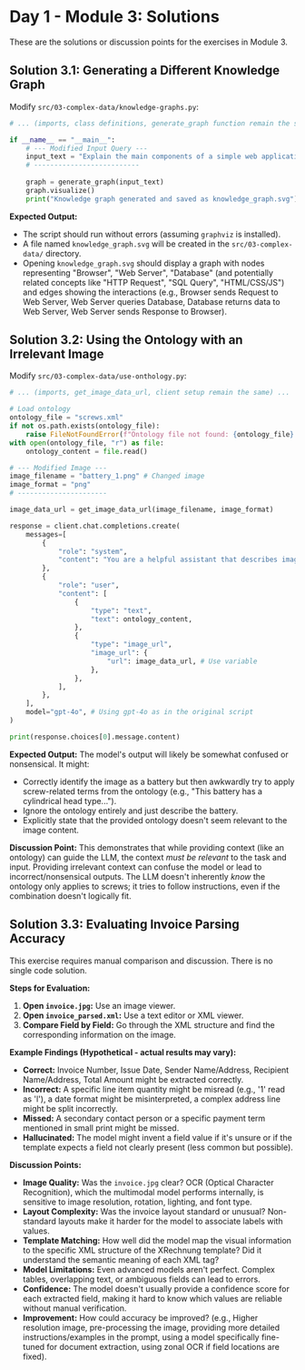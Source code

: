 # Day 1 - Module 3: Solutions

These are the solutions or discussion points for the exercises in Module 3.

## Solution 3.1: Generating a Different Knowledge Graph

Modify `src/03-complex-data/knowledge-graphs.py`:

```python
# ... (imports, class definitions, generate_graph function remain the same) ...

if __name__ == "__main__":
    # --- Modified Input Query --- 
    input_text = "Explain the main components of a simple web application: browser, web server, database, and how they interact."
    # --------------------------
    
    graph = generate_graph(input_text)
    graph.visualize()
    print("Knowledge graph generated and saved as knowledge_graph.svg")

```

**Expected Output:**
*   The script should run without errors (assuming `graphviz` is installed).
*   A file named `knowledge_graph.svg` will be created in the `src/03-complex-data/` directory.
*   Opening `knowledge_graph.svg` should display a graph with nodes representing "Browser", "Web Server", "Database" (and potentially related concepts like "HTTP Request", "SQL Query", "HTML/CSS/JS") and edges showing the interactions (e.g., Browser sends Request to Web Server, Web Server queries Database, Database returns data to Web Server, Web Server sends Response to Browser).

## Solution 3.2: Using the Ontology with an Irrelevant Image

Modify `src/03-complex-data/use-onthology.py`:

```python
# ... (imports, get_image_data_url, client setup remain the same) ...

# Load ontology
ontology_file = "screws.xml"
if not os.path.exists(ontology_file):
    raise FileNotFoundError(f"Ontology file not found: {ontology_file}. Run create_onthologies.py first.")
with open(ontology_file, "r") as file:
    ontology_content = file.read()

# --- Modified Image --- 
image_filename = "battery_1.png" # Changed image
image_format = "png"
# ----------------------

image_data_url = get_image_data_url(image_filename, image_format)

response = client.chat.completions.create(
    messages=[
        {
            "role": "system",
            "content": "You are a helpful assistant that describes images in details. Make use of the onology provided to describe the image.",
        },
        {
            "role": "user",
            "content": [
                {
                    "type": "text",
                    "text": ontology_content,
                },
                {
                    "type": "image_url",
                    "image_url": {
                        "url": image_data_url, # Use variable
                    },
                },
            ],
        },
    ],
    model="gpt-4o", # Using gpt-4o as in the original script
)

print(response.choices[0].message.content)

```

**Expected Output:**
The model's output will likely be somewhat confused or nonsensical. It might:
*   Correctly identify the image as a battery but then awkwardly try to apply screw-related terms from the ontology (e.g., "This battery has a cylindrical head type...").
*   Ignore the ontology entirely and just describe the battery.
*   Explicitly state that the provided ontology doesn't seem relevant to the image content.

**Discussion Point:** This demonstrates that while providing context (like an ontology) can guide the LLM, the context *must be relevant* to the task and input. Providing irrelevant context can confuse the model or lead to incorrect/nonsensical outputs. The LLM doesn't inherently *know* the ontology only applies to screws; it tries to follow instructions, even if the combination doesn't logically fit.

## Solution 3.3: Evaluating Invoice Parsing Accuracy

This exercise requires manual comparison and discussion. There is no single code solution.

**Steps for Evaluation:**

1.  **Open `invoice.jpg`:** Use an image viewer.
2.  **Open `invoice_parsed.xml`:** Use a text editor or XML viewer.
3.  **Compare Field by Field:** Go through the XML structure and find the corresponding information on the image.

**Example Findings (Hypothetical - actual results may vary):**

*   **Correct:** Invoice Number, Issue Date, Sender Name/Address, Recipient Name/Address, Total Amount might be extracted correctly.
*   **Incorrect:** A specific line item quantity might be misread (e.g., '1' read as 'l'), a date format might be misinterpreted, a complex address line might be split incorrectly.
*   **Missed:** A secondary contact person or a specific payment term mentioned in small print might be missed.
*   **Hallucinated:** The model might invent a field value if it's unsure or if the template expects a field not clearly present (less common but possible).

**Discussion Points:**
*   **Image Quality:** Was the `invoice.jpg` clear? OCR (Optical Character Recognition), which the multimodal model performs internally, is sensitive to image resolution, rotation, lighting, and font type.
*   **Layout Complexity:** Was the invoice layout standard or unusual? Non-standard layouts make it harder for the model to associate labels with values.
*   **Template Matching:** How well did the model map the visual information to the specific XML structure of the XRechnung template? Did it understand the semantic meaning of each XML tag?
*   **Model Limitations:** Even advanced models aren't perfect. Complex tables, overlapping text, or ambiguous fields can lead to errors.
*   **Confidence:** The model doesn't usually provide a confidence score for each extracted field, making it hard to know which values are reliable without manual verification.
*   **Improvement:** How could accuracy be improved? (e.g., Higher resolution image, pre-processing the image, providing more detailed instructions/examples in the prompt, using a model specifically fine-tuned for document extraction, using zonal OCR if field locations are fixed).
